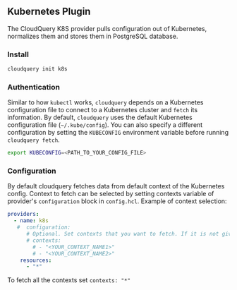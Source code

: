 ## Kubernetes Plugin

The CloudQuery K8S provider pulls configuration out of Kubernetes, normalizes them and stores them in PostgreSQL database.

### Install

```bash
cloudquery init k8s
```

### Authentication

Similar to how `kubectl` works, `cloudquery` depends on a Kubernetes configuration file to connect to a Kubernetes cluster and `fetch` its information. By default, `cloudquery` uses the default Kubernetes configuration
file (`~/.kube/config`). You can also specify a different configuration by setting the `KUBECONFIG` environment variable before running `cloudquery fetch`.

```bash
export KUBECONFIG=<PATH_TO_YOUR_CONFIG_FILE>
```

### Configuration

By default cloudquery fetches data from default context of the Kubernetes config. Context to fetch can be selected by setting contexts variable of provider's `configuration` block in `config.hcl`.
Example of context selection:

```yaml title="cloudquery.yml"
providers:
  - name: k8s
   #  configuration:
      # Optional. Set contexts that you want to fetch. If it is not given then all contexts from config are iterated over.
      # contexts:
        # - "<YOUR_CONTEXT_NAME1>"
        # - "<YOUR_CONTEXT_NAME2>"
    resources:
      - "*"
```

To fetch all the contexts set `contexts: "*"`
